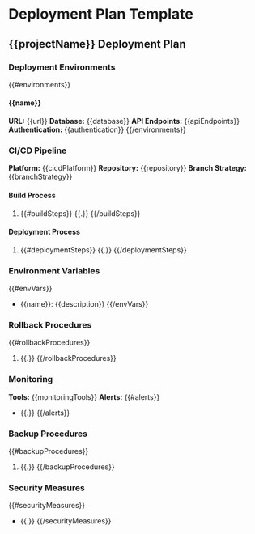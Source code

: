 # Deployment Plan Template

## {{projectName}} Deployment Plan

### Deployment Environments
{{#environments}}
#### {{name}}
**URL:** {{url}}
**Database:** {{database}}
**API Endpoints:** {{apiEndpoints}}
**Authentication:** {{authentication}}
{{/environments}}

### CI/CD Pipeline
**Platform:** {{cicdPlatform}}
**Repository:** {{repository}}
**Branch Strategy:** {{branchStrategy}}

#### Build Process
1. {{#buildSteps}}
   {{.}}
   {{/buildSteps}}

#### Deployment Process
1. {{#deploymentSteps}}
   {{.}}
   {{/deploymentSteps}}

### Environment Variables
{{#envVars}}
- {{name}}: {{description}}
{{/envVars}}

### Rollback Procedures
{{#rollbackProcedures}}
1. {{.}}
{{/rollbackProcedures}}

### Monitoring
**Tools:** {{monitoringTools}}
**Alerts:** {{#alerts}}
- {{.}}
{{/alerts}}

### Backup Procedures
{{#backupProcedures}}
1. {{.}}
{{/backupProcedures}}

### Security Measures
{{#securityMeasures}}
- {{.}}
{{/securityMeasures}}